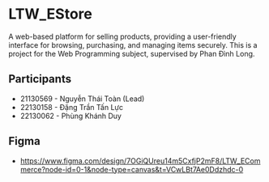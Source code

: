 # LTW_EStore
A web-based platform for selling products, providing a user-friendly interface for browsing, purchasing, and managing items securely. This is a project for the Web Programming subject, supervised by Phan Đình Long.
## Participants
* 21130569 - Nguyễn Thái Toàn (Lead)
* 22130158 - Đặng Trần Tấn Lực
* 22130062 - Phùng Khánh Duy
## Figma
* https://www.figma.com/design/7OGiQUreu14m5CxfjP2mF8/LTW_ECommerce?node-id=0-1&node-type=canvas&t=VCwLBt7Ae0Ddzhdc-0
